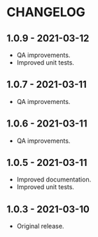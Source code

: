 # CHANGELOG

## 1.0.9 - 2021-03-12

* QA improvements.
* Improved unit tests.

## 1.0.7 - 2021-03-11

* QA improvements.

## 1.0.6 - 2021-03-11

* QA improvements.

## 1.0.5 - 2021-03-11

* Improved documentation.
* Improved unit tests.

## 1.0.3 - 2021-03-10

* Original release.

